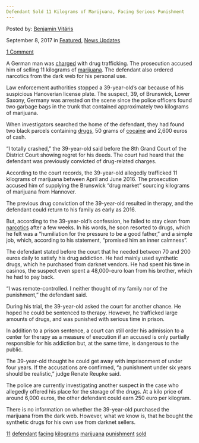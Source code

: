 ```yaml
---
Defendant Sold 11 Kilograms of Marijuana, Facing Serious Punishment
---
```

<article class="post-listing post-22446 post type-post status-publish format-standard has-post-thumbnail hentry 
 tag-1879 tag-defendant tag-facing tag-kilograms tag-marijuana tag-punishment ">
    
<div class="post-inner">
    
    
        
<span>Posted by: <a href="https://www.deepdotweb.com/author/benjaminvi/" title="">Benjamin Vitáris </a></span>
    
    
<span>September 8, 2017</span>
<span>in <a href="https://www.deepdotweb.com/category/deepdot-news/" rel="category tag">Featured</a>, <a href="https://www.deepdotweb.com/category/news-updates/" rel="category tag">News Updates</a></span>
    
<span><a href="https://www.deepdotweb.com/2017/09/08/defendant-sold-11-kilograms-marijuana-facing-serious-punishment/#comments">1 Comment</a></span>
</p>
<div class="clear"></div>
    
    
    
<p>A German man was <a href="https://www.braunschweiger-zeitung.de/braunschweig/article211678187/39-Jaehriger-soll-mit-elf-Kilogramm-Marihuana-gehandelt-haben.html">charged</a> with drug trafficking. The prosecution accused him of selling 11 kilograms of <a href="https://www.deepdotweb.com/2017/08/08/silk-road-vendor-caliconnect-admits-marijuana-distribution/">marijuana</a>. The defendant also ordered narcotics from the dark web for his personal use.</p>
<p>Law enforcement authorities stopped a 39-year-old’s car because of his suspicious Hanoverian license plate. The suspect, 39, of Brunswick, Lower Saxony, Germany was arrested on the scene since the police officers found two garbage bags in the trunk that contained approximately two kilograms of marijuana.</p>
<p>When investigators searched the home of the defendant, they had found two black parcels containing <a href="https://www.deepdotweb.com/tag/drugs/">drugs</a>, 50 grams of <a href="https://www.deepdotweb.com/2017/07/14/world-drug-report-cocaine-trafficking-darknet-markets/">cocaine</a> and 2,600 euros of cash.</p>
<p>&#8220;I totally crashed,&#8221; the 39-year-old said before the 8th Grand Court of the District Court showing regret for his deeds. The court had heard that the defendant was previously convicted of drug-related charges.</p>
<p>According to the court records, the 39-year-old allegedly trafficked 11 kilograms of marijuana between April and June 2016. The prosecution accused him of supplying the Brunswick “drug market” sourcing kilograms of marijuana from Hannover.</p>
<p>The previous drug conviction of the 39-year-old resulted in therapy, and the defendant could return to his family as early as 2016.</p>
<p>But, according to the 39-year-old’s confession, he failed to stay clean from <a href="https://www.deepdotweb.com/2017/07/19/police-arrest-three-men-seize-bunch-narcotics-trafficked-darknet/">narcotics</a> after a few weeks. In his words, he soon resorted to drugs, which he felt was a “humiliation for the pressure to be a good father,” and a simple job, which, according to his statement, “promised him an inner calmness”.</p>
<p>The defendant stated before the court that he needed between 70 and 200 euros daily to satisfy his drug addiction. He had mainly used synthetic drugs, which he purchased from darknet vendors. He had spent his time in casinos, the suspect even spent a 48,000-euro loan from his brother, which he had to pay back.</p>
<p>&#8220;I was remote-controlled. I neither thought of my family nor of the punishment,” the defendant said.</p>
<p>During his trial, the 39-year-old asked the court for another chance. He hoped he could be sentenced to therapy. However, he trafficked large amounts of drugs, and was punished with serious time in prison.</p>
<p>In addition to a prison sentence, a court can still order his admission to a center for therapy as a measure of execution if an accused is only partially responsible for his addiction but, at the same time, is dangerous to the public.</p>
<p><a id="post-22446-_gjdgxs"></a> The 39-year-old thought he could get away with imprisonment of under four years. If the accusations are confirmed, &#8220;a punishment under six years should be realistic,&#8221; judge Renate Reupke said.</p>
<p>The police are currently investigating another suspect in the case who allegedly offered his place for the storage of the drugs. At a kilo price of around 6,000 euros, the other defendant could earn 250 euro per kilogram.</p>
<p>There is no information on whether the 39-year-old purchased the marijuana from the dark web. However, what we know is, that he bought the synthetic drugs for his own use from darknet sellers.</p>
    
    
</div><!-- .entry /-->
<a href="https://www.deepdotweb.com/tag/11/" rel="tag">11</a> <a href="https://www.deepdotweb.com/tag/defendant/" rel="tag">defendant</a> <a href="https://www.deepdotweb.com/tag/facing/" rel="tag">facing</a> <a href="https://www.deepdotweb.com/tag/kilograms/" rel="tag">kilograms</a> <a href="https://www.deepdotweb.com/tag/marijuana/" rel="tag">marijuana</a> <a href="https://www.deepdotweb.com/tag/punishment/" rel="tag">punishment</a> <a href="https://www.deepdotweb.com/tag/sold/" rel="tag">sold</a></span>				<span style="display:none" class="updated">2017-09-08</span>
<div style="display:none" class="vcard author" itemprop="author" itemscope itemtype="http://schema.org/Person"><strong class="fn" itemprop="name"><a href="https://www.deepdotweb.com/author/benjaminvi/" title="Posts by Benjamin Vitáris" rel="author">Benjamin Vitáris</a></strong></div>
    
    
</div><!-- .post-inner -->
</article><!-- .post-listing -->

